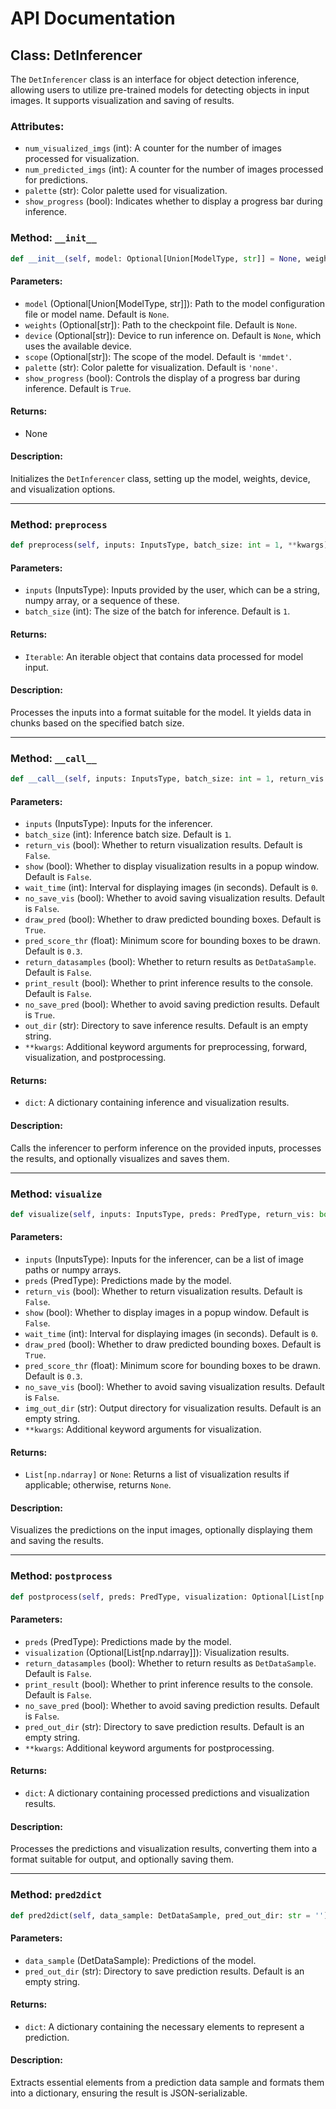 # API Documentation

## Class: DetInferencer

The `DetInferencer` class is an interface for object detection inference, allowing users to utilize pre-trained models for detecting objects in input images. It supports visualization and saving of results.

### Attributes:
- `num_visualized_imgs` (int): A counter for the number of images processed for visualization.
- `num_predicted_imgs` (int): A counter for the number of images processed for predictions.
- `palette` (str): Color palette used for visualization.
- `show_progress` (bool): Indicates whether to display a progress bar during inference.

### Method: `__init__`

```python
def __init__(self, model: Optional[Union[ModelType, str]] = None, weights: Optional[str] = None, device: Optional[str] = None, scope: Optional[str] = 'mmdet', palette: str = 'none', show_progress: bool = True) -> None:
```

#### Parameters:
- `model` (Optional[Union[ModelType, str]]): Path to the model configuration file or model name. Default is `None`.
- `weights` (Optional[str]): Path to the checkpoint file. Default is `None`.
- `device` (Optional[str]): Device to run inference on. Default is `None`, which uses the available device.
- `scope` (Optional[str]): The scope of the model. Default is `'mmdet'`.
- `palette` (str): Color palette for visualization. Default is `'none'`.
- `show_progress` (bool): Controls the display of a progress bar during inference. Default is `True`.

#### Returns:
- None

#### Description:
Initializes the `DetInferencer` class, setting up the model, weights, device, and visualization options.

---

### Method: `preprocess`

```python
def preprocess(self, inputs: InputsType, batch_size: int = 1, **kwargs):
```

#### Parameters:
- `inputs` (InputsType): Inputs provided by the user, which can be a string, numpy array, or a sequence of these.
- `batch_size` (int): The size of the batch for inference. Default is `1`.

#### Returns:
- `Iterable`: An iterable object that contains data processed for model input.

#### Description:
Processes the inputs into a format suitable for the model. It yields data in chunks based on the specified batch size.

---

### Method: `__call__`

```python
def __call__(self, inputs: InputsType, batch_size: int = 1, return_vis: bool = False, show: bool = False, wait_time: int = 0, no_save_vis: bool = False, draw_pred: bool = True, pred_score_thr: float = 0.3, return_datasamples: bool = False, print_result: bool = False, no_save_pred: bool = True, out_dir: str = '', **kwargs) -> dict:
```

#### Parameters:
- `inputs` (InputsType): Inputs for the inferencer.
- `batch_size` (int): Inference batch size. Default is `1`.
- `return_vis` (bool): Whether to return visualization results. Default is `False`.
- `show` (bool): Whether to display visualization results in a popup window. Default is `False`.
- `wait_time` (int): Interval for displaying images (in seconds). Default is `0`.
- `no_save_vis` (bool): Whether to avoid saving visualization results. Default is `False`.
- `draw_pred` (bool): Whether to draw predicted bounding boxes. Default is `True`.
- `pred_score_thr` (float): Minimum score for bounding boxes to be drawn. Default is `0.3`.
- `return_datasamples` (bool): Whether to return results as `DetDataSample`. Default is `False`.
- `print_result` (bool): Whether to print inference results to the console. Default is `False`.
- `no_save_pred` (bool): Whether to avoid saving prediction results. Default is `True`.
- `out_dir` (str): Directory to save inference results. Default is an empty string.
- `**kwargs`: Additional keyword arguments for preprocessing, forward, visualization, and postprocessing.

#### Returns:
- `dict`: A dictionary containing inference and visualization results.

#### Description:
Calls the inferencer to perform inference on the provided inputs, processes the results, and optionally visualizes and saves them.

---

### Method: `visualize`

```python
def visualize(self, inputs: InputsType, preds: PredType, return_vis: bool = False, show: bool = False, wait_time: int = 0, draw_pred: bool = True, pred_score_thr: float = 0.3, no_save_vis: bool = False, img_out_dir: str = '', **kwargs) -> Union[List[np.ndarray], None]:
```

#### Parameters:
- `inputs` (InputsType): Inputs for the inferencer, can be a list of image paths or numpy arrays.
- `preds` (PredType): Predictions made by the model.
- `return_vis` (bool): Whether to return visualization results. Default is `False`.
- `show` (bool): Whether to display images in a popup window. Default is `False`.
- `wait_time` (int): Interval for displaying images (in seconds). Default is `0`.
- `draw_pred` (bool): Whether to draw predicted bounding boxes. Default is `True`.
- `pred_score_thr` (float): Minimum score for bounding boxes to be drawn. Default is `0.3`.
- `no_save_vis` (bool): Whether to avoid saving visualization results. Default is `False`.
- `img_out_dir` (str): Output directory for visualization results. Default is an empty string.
- `**kwargs`: Additional keyword arguments for visualization.

#### Returns:
- `List[np.ndarray]` or `None`: Returns a list of visualization results if applicable; otherwise, returns `None`.

#### Description:
Visualizes the predictions on the input images, optionally displaying them and saving the results.

---

### Method: `postprocess`

```python
def postprocess(self, preds: PredType, visualization: Optional[List[np.ndarray]] = None, return_datasamples: bool = False, print_result: bool = False, no_save_pred: bool = False, pred_out_dir: str = '', **kwargs) -> Dict:
```

#### Parameters:
- `preds` (PredType): Predictions made by the model.
- `visualization` (Optional[List[np.ndarray]]): Visualization results.
- `return_datasamples` (bool): Whether to return results as `DetDataSample`. Default is `False`.
- `print_result` (bool): Whether to print inference results to the console. Default is `False`.
- `no_save_pred` (bool): Whether to avoid saving prediction results. Default is `False`.
- `pred_out_dir` (str): Directory to save prediction results. Default is an empty string.
- `**kwargs`: Additional keyword arguments for postprocessing.

#### Returns:
- `dict`: A dictionary containing processed predictions and visualization results.

#### Description:
Processes the predictions and visualization results, converting them into a format suitable for output, and optionally saving them.

---

### Method: `pred2dict`

```python
def pred2dict(self, data_sample: DetDataSample, pred_out_dir: str = '') -> Dict:
```

#### Parameters:
- `data_sample` (DetDataSample): Predictions of the model.
- `pred_out_dir` (str): Directory to save prediction results. Default is an empty string.

#### Returns:
- `dict`: A dictionary containing the necessary elements to represent a prediction.

#### Description:
Extracts essential elements from a prediction data sample and formats them into a dictionary, ensuring the result is JSON-serializable.